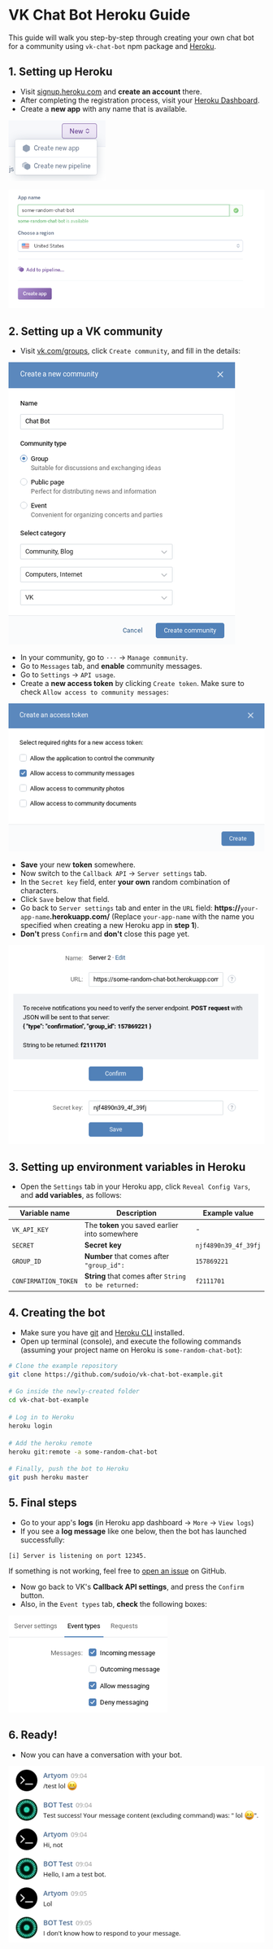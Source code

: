 # VK Chat Bot Heroku Guide
This guide will walk you step-by-step through creating your own chat bot for a community using `vk-chat-bot` npm package and [Heroku](https://heroku.com).

## 1. Setting up Heroku
- Visit [signup.heroku.com](https://signup.heroku.com/) and **create an account** there.
- After completing the registration process, visit your [Heroku Dashboard](https://dashboard.heroku.com/apps).
- Create a **new app** with any name that is available.

![New App](img/new-app.png)

![New App Dialog](img/new-app-dialog.png)

## 2. Setting up a VK community
- Visit [vk.com/groups](https://vk.com/groups), click `Create community`, and fill in the details:

![Create a community](img/new-community.png)

- In your community, go to `⋅⋅⋅` -> `Manage community`.
- Go to `Messages` tab, and **enable** community messages.
- Go to `Settings` -> `API usage`.
- Create a **new access token** by clicking `Create token`. Make sure to check `Allow access to community messages`:

![New Token](img/new-token.png)
- **Save** your new **token** somewhere.
- Now switch to the `Callback API` -> `Server settings` tab.
- In the `Secret key` field, enter **your own** random combination of characters.
- Click `Save` below that field.
- Go back to `Server settings` tab and enter in the `URL` field: **https://**`your-app-name`**.herokuapp.com/** (Replace `your-app-name` with the name you specified when creating a new Heroku app in **step 1**).
- **Don't** press `Confirm` and **don't** close this page yet.

![Callback API settings](img/callback-api.png)

## 3. Setting up environment variables in Heroku

- Open the `Settings` tab in your Heroku app, click `Reveal Config Vars`, and **add variables**, as follows:

Variable name | Description | Example value
--- | --- | ---
`VK_API_KEY` | The **token** you saved earlier into somewhere | -
`SECRET` | **Secret key** | `njf4890n39_4f_39fj`
`GROUP_ID` | **Number** that comes after `"group_id":` | `157869221`
`CONFIRMATION_TOKEN` | **String** that comes after `String to be returned:` | `f2111701`

## 4. Creating the bot

- Make sure you have [git](https://git-scm.com/book/en/v2/Getting-Started-Installing-Git) and [Heroku CLI](https://devcenter.heroku.com/articles/heroku-cli#download-and-install) installed.
- Open up terminal (console), and execute the following commands (assuming your project name on Heroku is `some-random-chat-bot`):

```bash
# Clone the example repository
git clone https://github.com/sudoio/vk-chat-bot-example.git

# Go inside the newly-created folder
cd vk-chat-bot-example

# Log in to Heroku
heroku login

# Add the heroku remote
heroku git:remote -a some-random-chat-bot

# Finally, push the bot to Heroku
git push heroku master
```

## 5. Final steps
- Go to your app's **logs** (in Heroku app dashboard -> `More` -> `View logs`)
- If you see a **log message** like one below, then the bot has launched successfully:
```
[i] Server is listening on port 12345.
```
If something is not working, feel free to [open an issue](https://github.com/sudoio/vk-chat-bot/issues) on GitHub.
- Now go back to VK's **Callback API settings**, and press the `Confirm` button.
- Also, in the `Event types` tab, **check** the following boxes:

![Event types](img/event-types.png)

## 6. Ready!
- Now you can have a conversation with your bot.

![Conversation demo](img/conversation-demo.png)

